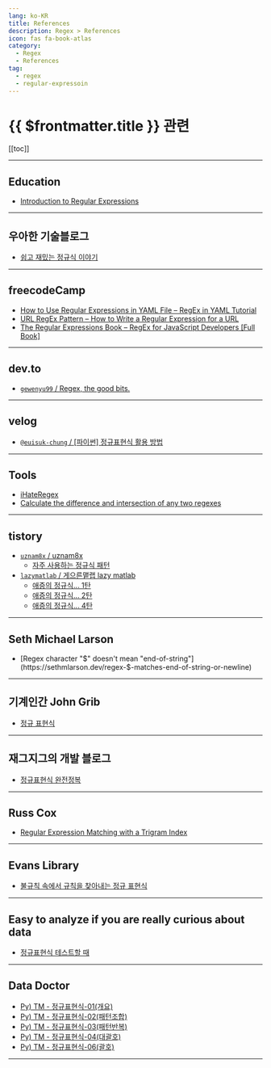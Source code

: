 ```yaml
---
lang: ko-KR
title: References
description: Regex > References
icon: fas fa-book-atlas
category:
  - Regex
  - References
tag: 
  - regex
  - regular-expressoin
---
```


# {{ $frontmatter.title }} 관련

[[toc]]

---

## Education

- [Introduction to Regular Expressions](https://launchschool.com/books/regex/read/introduction)

---

## 우아한 기술블로그

- [쉽고 재밌는 정규식 이야기](https://techblog.woowahan.com/2505)

---

## <FontIcon icon="fa-brands fa-free-code-camp"/>freecodeCamp

- [How to Use Regular Expressions in YAML File – RegEx in YAML Tutorial](https://freecodecamp.org/news/how-to-use-regular-expressions-in-yaml-file/)
- [URL RegEx Pattern – How to Write a Regular Expression for a URL](https://freecodecamp.org/news/how-to-write-a-regular-expression-for-a-url)
- [The Regular Expressions Book – RegEx for JavaScript Developers [Full Book]](https://freecodecamp.org/news/regular-expressions-for-javascript-developers)

---

## <FontIcon icon="fa-brands fa-dev"/>dev.to

- [`gewenyu99` / Regex, the good bits.](https://dev.to/gewenyu99/regex-the-good-bits-4l2o)

---

## <FontIcon icon="iconfont icon-velog"/>velog

- [`@euisuk-chung` / \[파이썬\] 정규표현식 활용  방법](https://velog.io/@euisuk-chung/%ED%8C%8C%EC%9D%B4%EC%8D%AC-%EC%A0%95%EA%B7%9C%ED%91%9C%ED%98%84%EC%8B%9D-%ED%99%9C%EC%9A%A9-%EB%B0%A9%EB%B2%95)

<!-- END: velog.io -->

---

## Tools

- [iHateRegex](https://ihateregex.io)
- [Calculate the difference and intersection of any two regexes](http://phylactery.org/antimirov)

---

## tistory

- [`uznam8x` / uznam8x](https://uznam8x.tistory.com/m/)
  - [자주 사용하는 정규식 패턴](https://uznam8x.tistory.com/m/62)
  <!-- END: uznam8x -->
- [`lazymatlab` / 게으른맽랩 lazy matlab](https://lazymatlab.tistory.com/m/)
  - [애증의 정규식... 1탄](https://lazymatlab.tistory.com/m/233)
  - [애증의 정규식... 2탄](https://lazymatlab.tistory.com/m/238)
  - [애증의 정규식... 4탄](https://lazymatlab.tistory.com/m/293)
  <!-- END: lazymatlab -->
<!-- END: tistory.com -->

---

## Seth Michael Larson

- [Regex character "$" doesn't mean "end-of-string"](https://sethmlarson.dev/regex-$-matches-end-of-string-or-newline)

---

## 기계인간 John Grib

- [정규 표현식](https://johngrib.github.io/wiki/regex/)

---

## 재그지그의 개발 블로그

- [정규표현식 완전정복](https://wormwlrm.github.io/2020/07/19/Regular-Expressions-Tutorial.html)

---

## Russ Cox

- [Regular Expression Matching with a Trigram Index](https://swtch.com/~rsc/regexp/regexp4.html)

---

## Evans Library

- [불규칙 속에서 규칙을 찾아내는 정규 표현식](https://evan-moon.github.io/2020/07/24/about-regular-expression)

---

## Easy to analyze if you are really curious about data

- [정규표현식 테스트할 때](https://kangmyounghun.blogspot.com/2024/08/blog-post_2.html)

---

## Data Doctor

- [Py) TM - 정규표현식-01(개요)](https://datadoctorblog.com/2024/09/20/Py-TM-regex-01-Introduction/)
- [Py) TM - 정규표현식-02(패턴조합)](https://datadoctorblog.com/2024/09/20/Py-TM-regex-02-Complex-Cases/)
- [Py) TM - 정규표현식-03(패턴반복)](https://datadoctorblog.com/2024/09/20/Py-TM-regex-03-Repetition/)
- [Py) TM - 정규표현식-04(대괄호)](https://datadoctorblog.com/2024/09/21/Py-TM-regex-04-Square-Brackets/)
- [Py) TM - 정규표현식-06(괄호)](https://datadoctorblog.com/2024/09/27/Py-TM-regex-06-Brakets/)

<!-- END: datadoctorblog.com -->

---

<TagLinks />